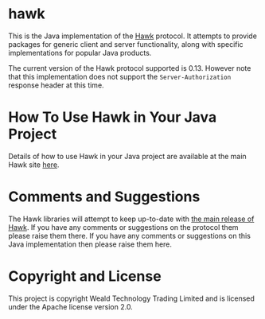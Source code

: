 hawk
====

This is the Java implementation of the [Hawk](/hueniverse/hawk) protocol.  It attempts to provide packages for generic client and server functionality, along with specific implementations for popular Java products.

The current version of the Hawk protocol supported is 0.13.  However note that this implementation does not support the `Server-Authorization` response header at this time.

How To Use Hawk in Your Java Project
====================================

Details of how to use Hawk in your Java project are available at the main Hawk site [here](http://wealdtech.github.com/hawk).

Comments and Suggestions
========================
The Hawk libraries will attempt to keep up-to-date with [the main release of Hawk](/hueniverse/hawk).  If you have any comments or suggestions on the protocol them please raise them there.  If you have any comments or suggestions on this Java implementation then please raise them here.

Copyright and License
======================
This project is copyright Weald Technology Trading Limited and is licensed under the Apache license version 2.0.
